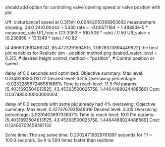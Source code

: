 should add option for controlling valve opening speed or valve position with pid

Uff:
        disturbance1 speed at 0.315m: 0.00442010398903692
        measurement showing: 24.0
        24/0.00442 = 5430
        rate = -0.00571194 + 1.48893e-5 * measured_rate
        Uff_freq = (23.3363 + 510.508 * rate) / 0.50
        Uff_valve = (0.238858 + 13.1348 * rate) / 40.82

[4.466632691496241, 85.4723291594515, 1.0979373894449622]
the best pid variables for Realistic sim - position method.png
        desired_water_level = 0.315, # desired height
        control_method = "position", # Control position or speed

delay of 0.0 seconds and optimized:
Objective summary:
         Max level: 0.314926830013172
         Desired level: 0.315
         Overswing percentage: -0.023228567246981666%
         Time to reach level: 11.9
         Pid params: [5.4031693504613525, 43.45363500025758, 1.4464488024488569]
         Cost: 0.037485000000000004

delay of 0.2 seconds with same pid already had 4% overswing:
Objective summary:
         Max level: 0.3273767921646616
         Desired level: 0.315
         Overswing percentage: 3.929140369733837%
         Time to reach level: 10.9
         Pid params: [5.4031693504613525, 43.45363500025758, 1.4464488024488569]
         Cost: 0.13490703459481132


Solve time:
The avg solve time: 0.20024719829761897 seconds for Tf = 100.0 seconds. So it is 500 times faster than realtime